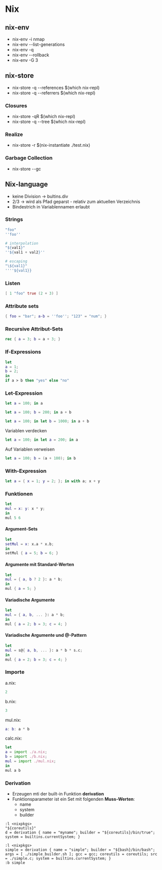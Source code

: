 # Nix

## nix-env

* nix-env -i nmap
* nix-env --list-generations
* nix-env -q
* nix-env --rollback
* nix-env -G 3

## nix-store

* nix-store -q --references $(which nix-repl)
* nix-store -q --referrers $(which nix-repl)

### Closures

* nix-store -qR $(which nix-repl)
* nix-store -q --tree $(which nix-repl)

### Realize

* nix-store -r $(nix-instantiate ./test.nix)

### Garbage Collection

* nix-store --gc

## Nix-language

* keine Division -> bultins.div
* 2/3 -> wird als Pfad geparst - relativ zum aktuellen Verzeichnis
* Bindestrich in Variablennamen erlaubt

### Strings

```nix
"foo"
''foo''

# interpolation
"${val1}"
''${val1 + val2}''

# escaping
"\${val1}"
''''${val1}}
```

### Listen

```nix
[ 1 "foo" true (2 + 3) ]
```

### Attribute sets

```nix
{ foo = "bar"; a-b = ''foo''; "123" = "num"; }

```

### Recursive Attribut-Sets

```nix
rec { a = 3; b = a + 3; }
```

### If-Expressions

```nix
let
a = 1;
b = 2;
in
if a > b then "yes" else "no"
```

### Let-Expression

```nix
let a = 100; in a
```

```nix
let a = 100; b = 200; in a + b
```

```nix
let a = 100; in let b = 1000; in a + b
```

Variablen verdecken

```nix
let a = 100; in let a = 200; in a
```

Auf Variablen verweisen

```nix
let a = 100; b = (a + 100); in b
```

### With-Expression

```nix
let a = { x = 1; y = 2; }; in with a; x + y
```

### Funktionen

```nix
let 
mul = x: y: x * y;
in
mul 5 6
```

#### Argument-Sets

```nix
let 
setMul = x: x.a * x.b;
in 
setMul { a = 5; b = 6; }
```

#### Argumente mit Standard-Werten

```nix
let
mul = { a, b ? 2 }: a * b;
in
mul { a = 5; }
```

#### Variadische Argumente

```nix
let
mul = { a, b, ... }: a * b;
in
mul { a = 2; b = 3; c = 4; }
```

#### Variadische Argumente und @-Pattern

```nix
let
mul = s@{ a, b, ... }: a * b * s.c;
in
mul { a = 2; b = 3; c = 4; }
```

### Importe

a.nix:
```nix
2
```

b.nix:
```nix
3
```

mul.nix:
```nix
a: b: a * b
```

calc.nix:
```nix
let
a = import ./a.nix;
b = import ./b.nix;
mul = import ./mul.nix;
in
mul a b
```

### Derivation

* Erzeugen mti der built-in Funktion **derivation**
* Funktionsparameter ist ein Set mit folgenden **Muss-Werten**:
  * name
  * system
  * builder

```nix-repl
:l <nixpkgs>
"${coreutils}"
d = derivation { name = "myname"; builder = "${coreutils}/bin/true"; system = builtins.currentSystem; }
```

```nix-repl
:l <nixpkgs>
simple = derivation { name = "simple"; builder = "${bash}/bin/bash"; args = [ ./simple_builder.sh ]; gcc = gcc; coreutils = coreutils; src = ./simple.c; system = builtins.currentSystem; }
:b simple
```

